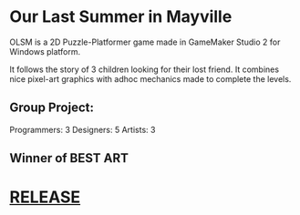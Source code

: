 # Our Last Summer in Mayville

OLSM is a 2D Puzzle-Platformer game made in GameMaker Studio 2 for Windows platform.

It follows the story of 3 children looking for their lost friend.
It combines nice pixel-art graphics with adhoc mechanics made to complete the levels.

## Group Project: 

Programmers: 3
Designers: 5
Artists: 3

## Winner of BEST ART

# [RELEASE](https://github.com/ViiRaLe/Our-Last-Summer-In-Mayville/releases)
